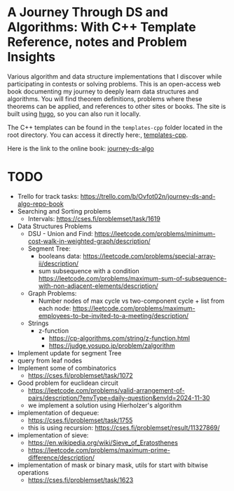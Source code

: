 # A Journey Through DS and Algorithms: With C++ Template Reference, notes and Problem Insights
Various algorithm and data structure implementations that I discover while participating in contests or solving problems.
This is an open-access web book documenting my journey to deeply learn data structures and algorithms. You will find theorem definitions, problems where these theorems can be applied, and references to other sites or books.
The site is built using [hugo](https://gohugo.io/getting-started/quick-start/), so you can also run it locally.

The C++ templates can be found in the `templates-cpp` folder located in the root directory. You can access it directly here:, [templates-cpp](https://github.com/PabloTabilo/journey-ds-algo/tree/main/templates-cpp).

Here is the link to the online book: [journey-ds-algo](https://pablotabilo.github.io/journey-ds-algo/)

# TODO
* Trello for track tasks: https://trello.com/b/Ovfot02n/journey-ds-and-algo-repo-book
* Searching and Sorting problems
    * Intervals: https://cses.fi/problemset/task/1619
* Data Structures Problems
    * DSU - Union and Find: https://leetcode.com/problems/minimum-cost-walk-in-weighted-graph/description/
    * Segment Tree:
        * booleans data: https://leetcode.com/problems/special-array-ii/description/
        * sum subsequence with a condition https://leetcode.com/problems/maximum-sum-of-subsequence-with-non-adjacent-elements/description/
    * Graph Problems: 
        * Number nodes of max cycle vs two-component cycle + list from each node: https://leetcode.com/problems/maximum-employees-to-be-invited-to-a-meeting/description/
    * Strings
        * z-function
            * https://cp-algorithms.com/string/z-function.html
            * https://judge.yosupo.jp/problem/zalgorithm
* Implement update for segment Tree
* query from leaf nodes
* Implement some of combinatorics
    - https://cses.fi/problemset/task/1072
* Good problem for euclidean circuit
    - https://leetcode.com/problems/valid-arrangement-of-pairs/description/?envType=daily-question&envId=2024-11-30
    - we implement a solution using Hierholzer's algorithm
* implementation of dequeue:
    - https://cses.fi/problemset/task/1755
    - this is using recursion: https://cses.fi/problemset/result/11327869/
* implementation of sieve:
    - https://en.wikipedia.org/wiki/Sieve_of_Eratosthenes
    - https://leetcode.com/problems/maximum-prime-difference/description/
* implementation of mask or binary mask, utils for start with bitwise operations
    - https://cses.fi/problemset/task/1623

